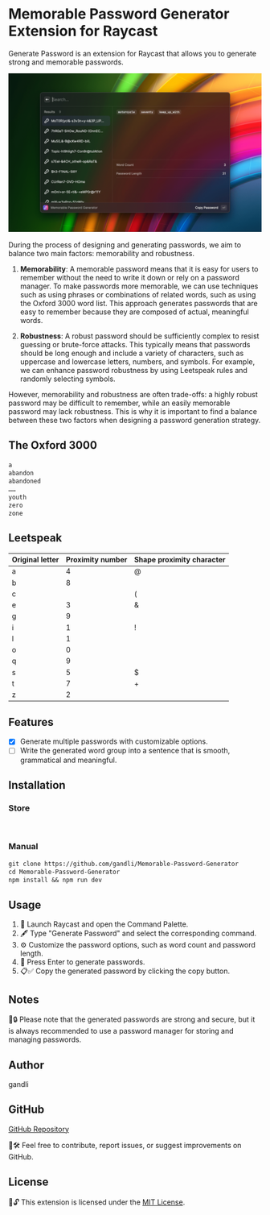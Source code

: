 # Memorable Password Generator Extension for Raycast

Generate Password is an extension for Raycast that allows you to generate strong and memorable passwords.

![screenshot](./metadata/memorable-generate-password-1.png)

During the process of designing and generating passwords, we aim to balance two main factors: memorability and robustness.

1. **Memorability**: A memorable password means that it is easy for users to remember without the need to write it down or rely on a password manager. To make passwords more memorable, we can use techniques such as using phrases or combinations of related words, such as using the Oxford 3000 word list. This approach generates passwords that are easy to remember because they are composed of actual, meaningful words.

2. **Robustness**: A robust password should be sufficiently complex to resist guessing or brute-force attacks. This typically means that passwords should be long enough and include a variety of characters, such as uppercase and lowercase letters, numbers, and symbols. For example, we can enhance password robustness by using Leetspeak rules and randomly selecting symbols.

However, memorability and robustness are often trade-offs: a highly robust password may be difficult to remember, while an easily memorable password may lack robustness. This is why it is important to find a balance between these two factors when designing a password generation strategy.

## The Oxford 3000

```
a
abandon
abandoned
……
youth
zero
zone
```

## Leetspeak

Original letter | Proximity number | Shape proximity character
---------|----------|----------
a        | 4        | @
b        | 8        |
c        |          | (
e        | 3        | &
g        | 9        | 
i        | 1        | !
l        | 1        | |
o        | 0        |
q        | 9        |
s        | 5        | $
t        | 7        | +
z        | 2        | 

## Features

- [x] Generate multiple passwords with customizable options.
- [ ] Write the generated word group into a sentence that is smooth, grammatical and meaningful.

## Installation

### Store

<a title="Install memorable-generate-password Raycast Extension" href="https://www.raycast.com/gandli/memorable-generate-password" data-immersive-translate-effect="1" data-immersive_translate_walked="32a30061-b85d-4a12-95ac-24984f066896"><img src="https://www.raycast.com/gandli/memorable-generate-password/install_button@2x.png" height="64" alt="" style="height: 64px;"></a>

### Manual

```shell
git clone https://github.com/gandli/Memorable-Password-Generator
cd Memorable-Password-Generator
npm install && npm run dev
```

## Usage

1. 🚀 Launch Raycast and open the Command Palette.
2. 🖋️ Type "Generate Password" and select the corresponding command.
3. ⚙️ Customize the password options, such as word count and password length.
4. 🔑 Press Enter to generate passwords.
5. 📋✅ Copy the generated password by clicking the copy button.

## Notes

📝🔒 Please note that the generated passwords are strong and secure, but it is always recommended to use a password manager for storing and managing passwords.

## Author

gandli

## GitHub

[GitHub Repository](https://github.com/gandli/Memorable-Password-Generator)

🐞🛠️ Feel free to contribute, report issues, or suggest improvements on GitHub.

## License

📜🔓 This extension is licensed under the [MIT License](https://opensource.org/licenses/MIT).
